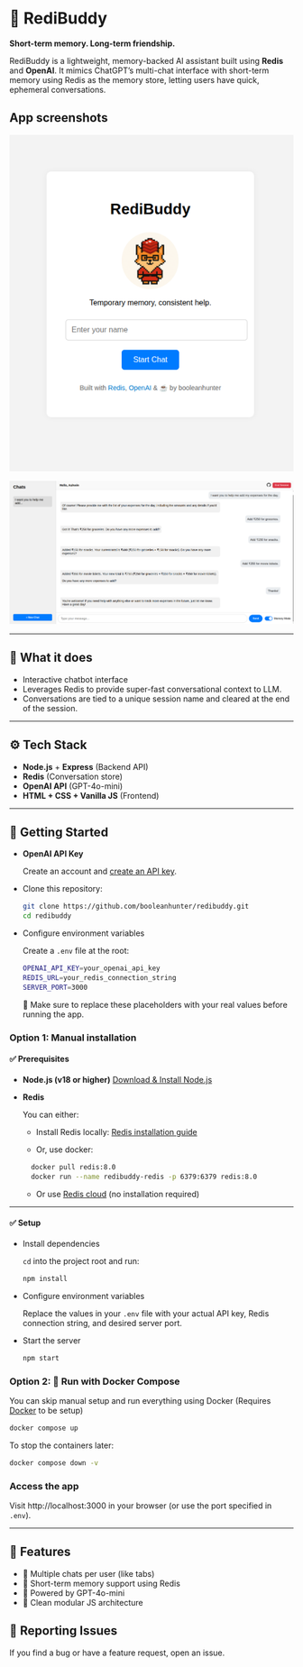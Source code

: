 # 🤖 RediBuddy

**Short-term memory. Long-term friendship.**

RediBuddy is a lightweight, memory-backed AI assistant built using **Redis** and **OpenAI**. It mimics ChatGPT’s multi-chat interface with short-term memory using Redis as the memory store, letting users have quick, ephemeral conversations.

## App screenshots

![App home page](./screenshots/home-screen.png)

![Chat UI](./screenshots/main-chat.png)

---

## 🧠 What it does

- Interactive chatbot interface
- Leverages Redis to provide super-fast conversational context to LLM.
- Conversations are tied to a unique session name and cleared at the end of the session.

---

## ⚙️ Tech Stack

- **Node.js** + **Express** (Backend API)
- **Redis** (Conversation store)
- **OpenAI API** (GPT-4o-mini)
- **HTML + CSS + Vanilla JS** (Frontend)

---

## 🚀 Getting Started

- **OpenAI API Key**

  Create an account and [create an API key](https://platform.openai.com/account/api-keys).

- Clone this repository:

  ```bash
  git clone https://github.com/booleanhunter/redibuddy.git
  cd redibuddy
  ```

- Configure environment variables

  Create a `.env` file at the root:

  ```bash
  OPENAI_API_KEY=your_openai_api_key
  REDIS_URL=your_redis_connection_string
  SERVER_PORT=3000
  ```

  📝 Make sure to replace these placeholders with your real values before running the app.

### Option 1: Manual installation

#### ✅ Prerequisites

- **Node.js (v18 or higher)**
  [Download & Install Node.js](https://nodejs.org/)

- **Redis**
  
  You can either:

  - Install Redis locally: [Redis installation guide](https://redis.io/docs/getting-started/installation/)

  - Or, use docker:

  ```bash
    docker pull redis:8.0
    docker run --name redibuddy-redis -p 6379:6379 redis:8.0
  ```

  - Or use [Redis cloud](https://redis.io) (no installation required)

---

#### ✅ Setup

- Install dependencies

  `cd` into the project root and run:

  ```bash
  npm install
  ```

- Configure environment variables

  Replace the values in your `.env` file with your actual API key, Redis connection string, and desired server port.

- Start the server

  ```bash
  npm start
  ```

### Option 2:  🐳 Run with Docker Compose

You can skip manual setup and run everything using Docker (Requires [Docker](https://www.docker.com/) to be setup)

```bash
docker compose up
```

To stop the containers later:

```bash
docker compose down -v
```

### Access the app

Visit http://localhost:3000 in your browser (or use the port specified in `.env`).

---

## 🧪 Features

- 🔁 Multiple chats per user (like tabs)
- 🧠 Short-term memory support using Redis
- 🤖 Powered by GPT-4o-mini
- 🧩 Clean modular JS architecture

## 🐞 Reporting Issues

If you find a bug or have a feature request, open an issue.